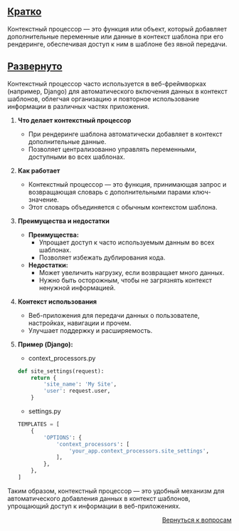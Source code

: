 ## <u>Кратко</u>

Контекстный процессор — это функция или объект, который добавляет дополнительные переменные или данные в контекст
шаблона при его рендеринге, обеспечивая доступ к ним в шаблоне без явной передачи.

## <u>Развернуто</u>

Контекстный процессор часто используется в веб-фреймворках (например, Django) для автоматического включения данных в
контекст шаблонов, облегчая организацию и повторное использование информации в различных частях приложения.

1. **Что делает контекстный процессор**
    - При рендеринге шаблона автоматически добавляет в контекст дополнительные данные.
    - Позволяет централизованно управлять переменными, доступными во всех шаблонах.

2. **Как работает**
    - Контекстный процессор — это функция, принимающая запрос и возвращающая словарь с дополнительными парами
      ключ-значение.
    - Этот словарь объединяется с обычным контекстом шаблона.

3. **Преимущества и недостатки**
    - **Преимущества:**
        - Упрощает доступ к часто используемым данным во всех шаблонах.
        - Позволяет избежать дублирования кода.
    - **Недостатки:**
        - Может увеличить нагрузку, если возвращает много данных.
        - Нужно быть осторожным, чтобы не загрязнять контекст ненужной информацией.

4. **Контекст использования**
    - Веб-приложения для передачи данных о пользователе, настройках, навигации и прочем.
    - Улучшает поддержку и расширяемость.

5. **Пример (Django):**
    - context_processors.py
    ```python
    def site_settings(request):
        return {
            'site_name': 'My Site',
            'user': request.user,
        }
    ```
    - settings.py
    ```python
    TEMPLATES = [
        {
            'OPTIONS': {
                'context_processors': [
                    'your_app.context_processors.site_settings',
                ],
            },
        },
    ]
    ```

Таким образом, контекстный процессор — это удобный механизм для автоматического добавления данных в контекст шаблонов,
упрощающий доступ к информации в веб-приложениях.

<div align="right">

[Вернуться к вопросам](../Вопросы.md)

</div>
